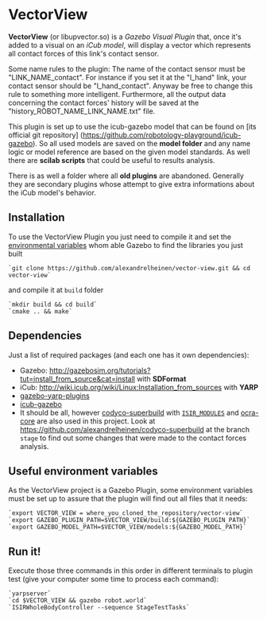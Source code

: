 # VectorView #

**VectorView** (or libupvector.so) is a *Gazebo Visual Plugin* that, once it's added to a visual on an *iCub model*, will display a vector which represents all contact forces of this link's contact sensor.

Some name rules to the plugin:
The name of the contact sensor must be "LINK_NAME_contact". For instance if you set it at the "l_hand" link, your contact sensor should be "l_hand_contact". Anyway be free to change this rule to something more intelligent. Furthermore, all the output data concerning the contact forces' history will be saved at the "history_ROBOT_NAME_LINK_NAME.txt" file.

This plugin is set up to use the icub-gazebo model that can be found on [its official git repository] (https://github.com/robotology-playground/icub-gazebo). So all used models are saved on the **model folder** and any name logic or model reference are based on the given model standards. As well there are **scilab scripts** that could be useful to results analysis.

There is as well a folder where all **old plugins** are abandoned. Generally they are secondary plugins whose attempt to give extra informations about the iCub model's behavior.

## Installation ##

To use the VectorView Plugin you just need to compile it and set the [environmental variables](#useful-environment-variables) whom able Gazebo to find the libraries you just built

    `git clone https://github.com/alexandrelheinen/vector-view.git && cd vector-view`

and compile it at `build` folder

    `mkdir build && cd build`
    `cmake .. && make`

## Dependencies ##

Just a list of required packages (and each one has it own dependencies):
 * Gazebo: http://gazebosim.org/tutorials?tut=install_from_source&cat=install with **SDFormat**
 * iCub: http://wiki.icub.org/wiki/Linux:Installation_from_sources with **YARP** 
 * [gazebo-yarp-plugins](https://github.com/robotology/gazebo-yarp-plugins)
 * [icub-gazebo](https://github.com/robotology-playground/icub-gazebo)
 * It should be all, however [codyco-superbuild](https://github.com/robotology/codyco-superbuild) with [`ISIR_MODULES`](https://github.com/robotology/codyco-superbuild#a-note-on-ocra-wbi-plugins) and [ocra-core](https://github.com/ocra-recipes/ocra-core) are also used in this project. Look at https://github.com/alexandrelheinen/codyco-superbuild at the branch `stage` to find out some changes that were made to the contact forces analysis.
  
## Useful environment variables ##

As the VectorView project is a Gazebo Plugin, some environment variables must be set up to assure that the plugin will find out all files that it needs:

    `export VECTOR_VIEW = where_you_cloned_the_repository/vector-view`
    `export GAZEBO_PLUGIN_PATH=$VECTOR_VIEW/build:${GAZEBO_PLUGIN_PATH}`
    `export GAZEBO_MODEL_PATH=$VECTOR_VIEW/models:${GAZEBO_MODEL_PATH}`

## Run it! ##

Execute those three commands in this order in different terminals to plugin test (give your computer some time to process each command):

    `yarpserver`
    `cd $VECTOR_VIEW && gazebo robot.world`
    `ISIRWholeBodyController --sequence StageTestTasks`
